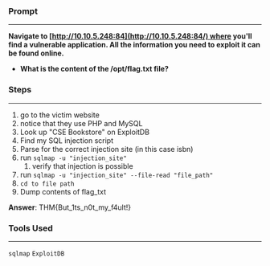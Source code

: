 
### Prompt
----
**Navigate to [http://10.10.5.248:84](http://10.10.5.248:84/) where you'll find a vulnerable application. All the information you need to exploit it can be found online.** 
- **What is the content of the /opt/flag.txt file?**


### Steps
----
1. go to the victim website
2. notice that they use PHP and MySQL
3. Look up "CSE Bookstore" on ExploitDB
4. Find my SQL injection script
5. Parse for the correct injection site (in this case isbn)
6. run `sqlmap -u "injection_site" `
	1. verify that injection is possible
7. run `sqlmap -u "injection_site" --file-read "file_path"`
8. `cd to file path`
9. Dump contents of flag_txt

**Answer**: 
THM{But_1ts_n0t_my_f4ult!}


### Tools Used
----
`sqlmap`
`ExploitDB`
